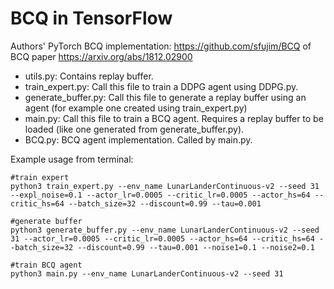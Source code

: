 # BCQ in TensorFlow

Authors' PyTorch BCQ implementation: https://github.com/sfujim/BCQ of BCQ paper https://arxiv.org/abs/1812.02900

* utils.py: Contains replay buffer.
* train_expert.py: Call this file to train a DDPG agent using DDPG.py.
* generate_buffer.py: Call this file to generate a replay buffer using an agent (for example one created using train_expert.py)
* main.py: Call this file to train a BCQ agent. Requires a replay buffer to be loaded (like one generated from generate_buffer.py).
* BCQ.py: BCQ agent implementation. Called by main.py.

Example usage from terminal:
``` 
#train expert
python3 train_expert.py --env_name LunarLanderContinuous-v2 --seed 31 --expl_noise=0.1 --actor_lr=0.0005 --critic_lr=0.0005 --actor_hs=64 --critic_hs=64 --batch_size=32 --discount=0.99 --tau=0.001
```
``` 
#generate buffer
python3 generate_buffer.py --env_name LunarLanderContinuous-v2 --seed 31 --actor_lr=0.0005 --critic_lr=0.0005 --actor_hs=64 --critic_hs=64 --batch_size=32 --discount=0.99 --tau=0.001 --noise1=0.1 --noise2=0.1
```
```
#train BCQ agent
python3 main.py --env_name LunarLanderContinuous-v2 --seed 31
```
